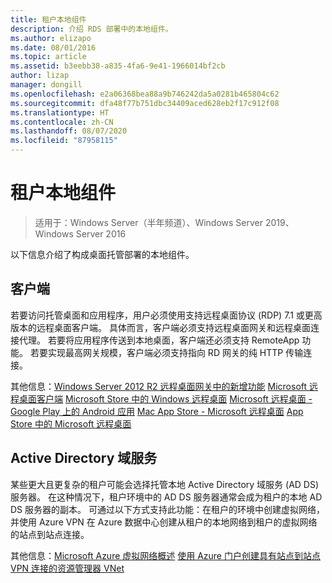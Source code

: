 ```yaml
---
title: 租户本地组件
description: 介绍 RDS 部署中的本地组件。
ms.author: elizapo
ms.date: 08/01/2016
ms.topic: article
ms.assetid: b3eebb38-a835-4fa6-9e41-1966014bf2cb
author: lizap
manager: dongill
ms.openlocfilehash: e2a06368bea88a9b746242da5a0281b465804c62
ms.sourcegitcommit: dfa48f77b751dbc34409aced628eb2f17c912f08
ms.translationtype: HT
ms.contentlocale: zh-CN
ms.lasthandoff: 08/07/2020
ms.locfileid: "87958115"
---
```

# <a name="tenant-on-premises-components"></a>租户本地组件

>适用于：Windows Server（半年频道）、Windows Server 2019、Windows Server 2016

以下信息介绍了构成桌面托管部署的本地组件。

##  <a name="clients"></a>客户端
若要访问托管桌面和应用程序，用户必须使用支持远程桌面协议 (RDP) 7.1 或更高版本的远程桌面客户端。 具体而言，客户端必须支持远程桌面网关和远程桌面连接代理。 若要将应用程序传送到本地桌面，客户端还必须支持 RemoteApp 功能。 若要实现最高网关规模，客户端必须支持指向 RD 网关的纯 HTTP 传输连接。

其他信息：[Windows Server 2012 R2 远程桌面网关中的新增功能](https://techcommunity.microsoft.com/t5/microsoft-security-and/what-8217-s-new-in-windows-server-2012-remote-desktop-gateway/ba-p/247611)
[Microsoft 远程桌面客户端](./clients/remote-desktop-clients.md)
[Microsoft Store 中的 Windows 远程桌面](https://apps.microsoft.com/windows/app/remote-desktop/051f560e-5e9b-4dad-8b2e-fa5e0b05a480)
[Microsoft 远程桌面 - Google Play 上的 Android 应用](https://play.google.com/store/apps/details?id=com.microsoft.rdc.android)
[Mac App Store - Microsoft 远程桌面](https://itunes.apple.com/app/microsoft-remote-desktop/id715768417?mt=12)
[App Store 中的 Microsoft 远程桌面](https://itunes.apple.com/app/microsoft-remote-desktop/id714464092?mt=8)

##  <a name="active-directory-domain-services"></a>Active Directory 域服务
某些更大且更复杂的租户可能会选择托管本地 Active Directory 域服务 (AD DS) 服务器。 在这种情况下，租户环境中的 AD DS 服务器通常会成为租户的本地 AD DS 服务器的副本。 可通过以下方式支持此功能：在租户的环境中创建虚拟网络，并使用 Azure VPN 在 Azure 数据中心创建从租户的本地网络到租户的虚拟网络的站点到站点连接。

其他信息：[Microsoft Azure 虚拟网络概述](/azure/virtual-network/virtual-networks-overview)
[使用 Azure 门户创建具有站点到站点 VPN 连接的资源管理器 VNet](/azure/vpn-gateway/vpn-gateway-howto-site-to-site-resource-manager-portal)
